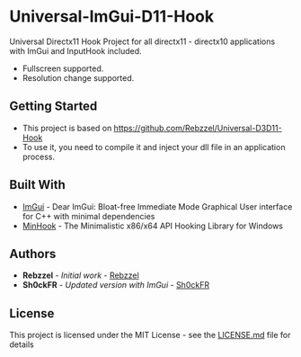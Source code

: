 # Universal-ImGui-D11-Hook

Universal Directx11 Hook Project for all directx11 - directx10 applications with ImGui and InputHook included.

- Fullscreen supported.
- Resolution change supported.

## Getting Started

- This project is based on https://github.com/Rebzzel/Universal-D3D11-Hook
- To use it, you need to compile it and inject your dll file in an application process.

## Built With

* [ImGui](https://github.com/ocornut/imgui) - Dear ImGui: Bloat-free Immediate Mode Graphical User interface for C++ with minimal dependencies 
* [MinHook](https://github.com/TsudaKageyu/minhook) - The Minimalistic x86/x64 API Hooking Library for Windows

## Authors

* **Rebzzel** - *Initial work* - [Rebzzel](https://github.com/Rebzzel)
* **Sh0ckFR** - *Updated version with ImGui* - [Sh0ckFR](https://github.com/Sh0ckFR)

## License

This project is licensed under the MIT License - see the [LICENSE.md](LICENSE.md) file for details
